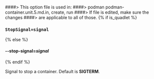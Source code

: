 ####> This option file is used in:
####>   podman podman-container.unit.5.md.in, create, run
####> If file is edited, make sure the changes
####> are applicable to all of those.
{% if is_quadlet %}
### `StopSignal=signal`
{% else %}
#### **--stop-signal**=*signal*
{% endif %}

Signal to stop a container. Default is **SIGTERM**.
